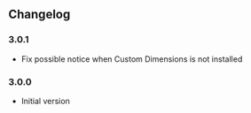 ## Changelog

### 3.0.1

- Fix possible notice when Custom Dimensions is not installed

### 3.0.0

- Initial version
